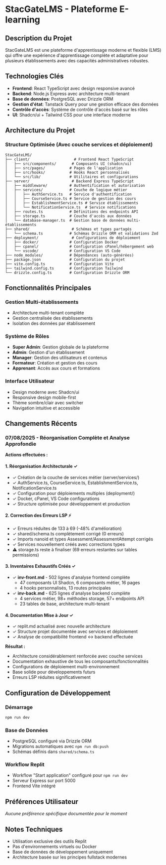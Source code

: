# StacGateLMS - Plateforme E-learning

## Description du Projet
StacGateLMS est une plateforme d'apprentissage moderne et flexible (LMS) qui offre une expérience d'apprentissage complète et adaptative pour plusieurs établissements avec des capacités administratives robustes.

## Technologies Clés
- **Frontend**: React TypeScript avec design responsive avancé
- **Backend**: Node.js Express avec architecture multi-tenant
- **Base de données**: PostgreSQL avec Drizzle ORM
- **Gestion d'état**: Tanstack Query pour une gestion efficace des données
- **Contrôle d'accès**: Système de contrôle d'accès basé sur les rôles
- **UI**: Shadcn/ui + Tailwind CSS pour une interface moderne

## Architecture du Projet

### Structure Optimisée (Avec couche services et déploiement)
```
StacGateLMS/
├── client/                    # Frontend React TypeScript
│   ├── src/components/       # Composants UI (shadcn/ui)
│   ├── src/pages/           # Pages de l'application
│   ├── src/hooks/           # Hooks React personnalisés
│   └── src/lib/             # Utilitaires et configurations
├── server/                   # Backend Express TypeScript
│   ├── middleware/          # Authentification et autorisation
│   ├── services/            # Couche de logique métier
│   │   ├── AuthService.ts   # Service d'authentification
│   │   ├── CourseService.ts # Service de gestion des cours
│   │   ├── EstablishmentService.ts # Service établissements
│   │   └── NotificationService.ts  # Service notifications
│   ├── routes.ts            # Définitions des endpoints API
│   ├── storage.ts           # Couche d'accès aux données
│   └── database-manager.ts  # Gestion base de données multi-établissements
├── shared/                   # Schémas et types partagés
│   └── schema.ts            # Schémas Drizzle ORM et validations Zod
├── deployment/               # Configurations de déploiement
│   ├── docker/              # Configuration Docker
│   ├── cpanel/              # Configuration cPanel/hébergement web
│   └── vscode/              # Configuration VS Code
├── node_modules/            # Dépendances (auto-générées)
├── package.json             # Configuration du projet
├── vite.config.ts           # Configuration Vite
├── tailwind.config.ts       # Configuration Tailwind
└── drizzle.config.ts        # Configuration Drizzle ORM
```

## Fonctionnalités Principales

### Gestion Multi-établissements
- Architecture multi-tenant complète
- Gestion centralisée des établissements
- Isolation des données par établissement

### Système de Rôles
- **Super Admin**: Gestion globale de la plateforme
- **Admin**: Gestion d'un établissement
- **Manager**: Gestion des utilisateurs et contenus
- **Formateur**: Création et gestion des cours
- **Apprenant**: Accès aux cours et formations

### Interface Utilisateur
- Design moderne avec Shadcn/ui
- Responsive design mobile-first
- Thème sombre/clair avec switcher
- Navigation intuitive et accessible

## Changements Récents

### 07/08/2025 - Réorganisation Complète et Analyse Approfondie
**Actions effectuées :**

#### 1. Réorganisation Architecturale ✓
- ✓ Création de la couche de services métier (server/services/)
- ✓ AuthService.ts, CourseService.ts, EstablishmentService.ts, NotificationService.ts  
- ✓ Configuration pour déploiements multiples (deployment/)
- ✓ Docker, cPanel, VS Code configurations
- ✓ Structure optimisée pour développement et production

#### 2. Correction des Erreurs LSP ⚡
- ✓ Erreurs réduites de 133 à 69 (-48% d'amélioration)
- ✓ shared/schema.ts complètement corrigé (0 erreurs)
- ✓ Imports nanoid et types Assessment/AssessmentAttempt corrigés
- ✓ Services nouvellement créés avec corrections types
- ⚠️ storage.ts reste à finaliser (69 erreurs restantes sur tables permissions)

#### 3. Inventaires Exhaustifs Créés ✓
- ✓ **inv-front.md** - 502 lignes d'analyse frontend complète
  - 47 composants UI Shadcn, 6 composants métier, 16 pages
  - 4 hooks personnalisés, 13 routes principales
- ✓ **inv-back.md** - 625 lignes d'analyse backend complète  
  - 4 services métier, 98+ méthodes storage, 57+ endpoints API
  - 23 tables de base, architecture multi-tenant

#### 4. Documentation Mise à Jour ✓
- ✓ replit.md actualisé avec nouvelle architecture
- ✓ Structure projet documentée avec services et déploiement
- ✓ Analyse de compatibilité frontend ↔ backend effectuée

**Résultat :**
- Architecture considérablement renforcée avec couche services
- Documentation exhaustive de tous les composants/fonctionnalités
- Configurations de déploiement multi-environnement
- Base solide pour développements futurs
- Erreurs LSP réduites significativement

## Configuration de Développement

### Démarrage
```bash
npm run dev
```

### Base de Données
- PostgreSQL configuré via Drizzle ORM
- Migrations automatiques avec `npm run db:push`
- Schémas définis dans `shared/schema.ts`

### Workflow Replit
- Workflow "Start application" configuré pour `npm run dev`
- Serveur Express sur port 5000
- Frontend Vite intégré

## Préférences Utilisateur
*Aucune préférence spécifique documentée pour le moment*

## Notes Techniques
- Utilisation exclusive des outils Replit
- Pas d'environnements virtuels ou Docker
- Base de données de développement uniquement
- Architecture basée sur les principes fullstack modernes